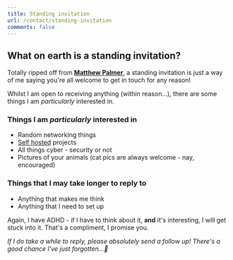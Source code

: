 ```yaml
---
title: Standing invitation
url: /contact/standing-invitation
comments: false
---
```


## What on earth is a standing invitation?

Totally ripped off from [**Matthew Palmer**](https://matthewpalmer.net/standing-invitation/), a standing invitation is just a way of me saying you're all welcome to get in touch for any reason!

Whilst I am open to receiving anything (within reason...), there are some things I am *particularly* interested in.

### Things I am *particularly* interested in
- Random networking things
- [Self hosted](https://reddit.com/r/SelfHosted) projects
- All things cyber - security or not
- Pictures of your animals (cat pics are always welcome - nay, encouraged)

### Things that I may take longer to reply to
- Anything that makes me think
- Anything that I need to set up

Again, I have ADHD - if I have to think about it, **and** it's interesting, I will get stuck into it. That's a compliment, I promise you.

_If I do take a while to reply, please absolutely send a follow up! There's a good chance I've just forgotten...🥴_
